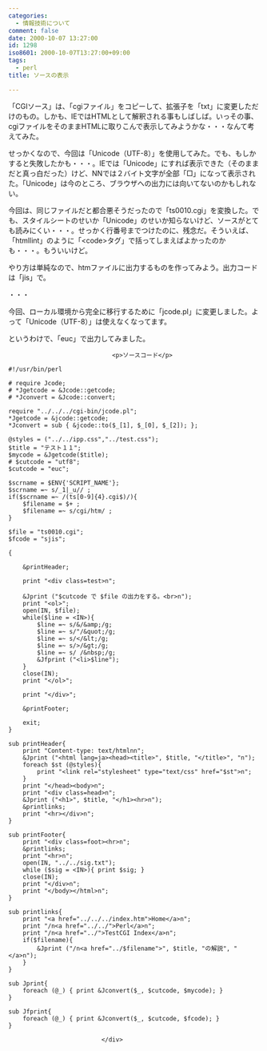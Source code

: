 ```yaml
---
categories:
  - 情報技術について
comment: false
date: 2000-10-07 13:27:00
id: 1298
iso8601: 2000-10-07T13:27:00+09:00
tags:
  - perl
title: ソースの表示

---
```


<div class="entry-body">
                                 <p>「CGIソース」は、「cgiファイル」をコピーして、拡張子を「txt」に変更しただけのもの。しかも、IEではHTMLとして解釈される事もしばしば。いっその事、cgiファイルをそのままHTMLに取りこんで表示してみようかな・・・なんて考えてみた。 </p>

<p>せっかくなので、今回は「Unicode（UTF-8）」を使用してみた。でも、もしかすると失敗したかも・・・。IEでは「Unicode」にすれば表示できた（そのままだと真っ白だった）けど、NNでは２バイト文字が全部「□」になって表示された。「Unicode」は今のところ、ブラウザへの出力には向いてないのかもしれない。 </p>

<p>今回は、同じファイルだと都合悪そうだったので「ts0010.cgi」を変換した。でも、スタイルシートのせいか「Unicode」のせいか知らないけど、ソースがとても読みにくい・・・。せっかく行番号までつけたのに、残念だ。そういえば、「htmllint」のように「&lt;code&gt;タグ」で括ってしまえばよかったのかも・・・。もういいけど。 </p>

<p>やり方は単純なので、htmファイルに出力するものを作ってみよう。出力コードは「jis」で。 </p>

<p>・・・ </p>

<p>今回、ローカル環境から完全に移行するために「jcode.pl」に変更しました。よって「Unicode（UTF-8）」は使えなくなってます。 </p>

<p>というわけで、「euc」で出力してみました。</p>
                              
                                 <p>ソースコード</p>

<pre><code>#!/usr/bin/perl

# require Jcode;
# *Jgetcode = &amp;Jcode::getcode;
# *Jconvert = &amp;Jcode::convert;

require "../../../cgi-bin/jcode.pl";
*Jgetcode = &amp;jcode::getcode;
*Jconvert = sub { &amp;jcode::to($_[1], $_[0], $_[2]); };

@styles = ("../../ipp.css","../test.css");
$title = "テスト１１";
$mycode = &amp;Jgetcode($title);
# $cutcode = "utf8";
$cutcode = "euc";

$scrname = $ENV{'SCRIPT_NAME'};
$scrname =~ s/_1|_u// ;
if($scrname =~ /(ts[0-9]{4}.cgi$)/){
    $filename = $+ ;
    $filename =~ s/cgi/htm/ ;
}

$file = "ts0010.cgi";
$fcode = "sjis";

{

    &amp;printHeader;

    print "&lt;div class=test&gt;n";

    &amp;Jprint ("$cutcode で $file の出力をする。&lt;br&gt;n");
    print "&lt;ol&gt;";
    open(IN, $file);
    while($line = &lt;IN&gt;){
        $line =~ s/&amp;/&amp;amp;/g;
        $line =~ s/"/&amp;quot;/g;
        $line =~ s/&lt;/&amp;lt;/g;
        $line =~ s/&gt;/&amp;gt;/g;
        $line =~ s/ /&amp;nbsp;/g;
        &amp;Jfprint ("&lt;li&gt;$line");
    }
    close(IN);
    print "&lt;/ol&gt;";

    print "&lt;/div&gt;";

    &amp;printFooter;

    exit;
}

sub printHeader{
    print "Content-type: text/htmlnn";
    &amp;Jprint ("&lt;html lang=ja&gt;&lt;head&gt;&lt;title&gt;", $title, "&lt;/title&gt;", "n");
    foreach $st (@styles){
        print "&lt;link rel="stylesheet" type="text/css" href="$st"&gt;n";
    }
    print "&lt;/head&gt;&lt;body&gt;n";
    print "&lt;div class=head&gt;n";
    &amp;Jprint ("&lt;h1&gt;", $title, "&lt;/h1&gt;&lt;hr&gt;n");
    &amp;printlinks;
    print "&lt;hr&gt;&lt;/div&gt;n";
}

sub printFooter{
    print "&lt;div class=foot&gt;&lt;hr&gt;n";
    &amp;printlinks;
    print "&lt;hr&gt;n";
    open(IN, "../../sig.txt");
    while ($sig = &lt;IN&gt;){ print $sig; }
    close(IN);
    print "&lt;/div&gt;n";
    print "&lt;/body&gt;&lt;/html&gt;n";
}

sub printlinks{
    print "&lt;a href="../../../index.htm"&gt;Home&lt;/a&gt;n";
    print "/n&lt;a href="../../"&gt;Perl&lt;/a&gt;n";
    print "/n&lt;a href="../"&gt;TestCGI Index&lt;/a&gt;n";
    if($filename){
        &amp;Jprint ("/n&lt;a href="../$filename"&gt;", $title, "の解説", "&lt;/a&gt;n");
    }
}

sub Jprint{
    foreach (@_) { print &amp;Jconvert($_, $cutcode, $mycode); }
}

sub Jfprint{
    foreach (@_) { print &amp;Jconvert($_, $cutcode, $fcode); }
}</code></pre>
                              </div>
    	